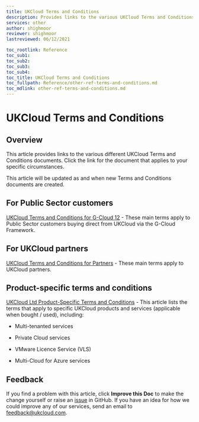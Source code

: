 ```yaml
---
title: UKCloud Terms and Conditions
description: Provides links to the various UKCloud Terms and Conditions documents
services: other
author: shighmoor
reviewer: shighmoor
lastreviewed: 06/12/2021

toc_rootlink: Reference
toc_sub1: 
toc_sub2:
toc_sub3:
toc_sub4:
toc_title: UKCloud Terms and Conditions
toc_fullpath: Reference/other-ref-terms-and-conditions.md
toc_mdlink: other-ref-terms-and-conditions.md
---
```


# UKCloud Terms and Conditions

## Overview

This article provides links to the various different UKCloud Terms and Conditions documents. Click the link for the document that applies to your specific circumstances.

This article will be updated as and when new Terms and Conditions documents are created.

## For Public Sector customers

[UKCloud Terms and Conditions for G-Cloud 12](other-ref-terms-and-conditions-g12.md) - These main terms apply to Public Sector customers buying direct from UKCloud via the G-Cloud Framework.

## For UKCloud partners

[UKCloud Terms and Conditions for Partners](other-ref-terms-and-conditions-partners.md) - These main terms apply to UKCloud partners.

## Product-specific terms and conditions

[UKCloud Ltd Product-Specific Terms and Conditions](other-ref-terms-and-conditions-products.md) - This article lists the terms that apply to specific UKCloud products and services (applicable when bought / used), including:

- Multi-tenanted services

- Private Cloud services

- VMware Licence Service (VLS)

- Multi-Cloud for Azure services

## Feedback

If you find a problem with this article, click **Improve this Doc** to make the change yourself or raise an [issue](https://github.com/UKCloud/documentation/issues) in GitHub. If you have an idea for how we could improve any of our services, send an email to <feedback@ukcloud.com>.

